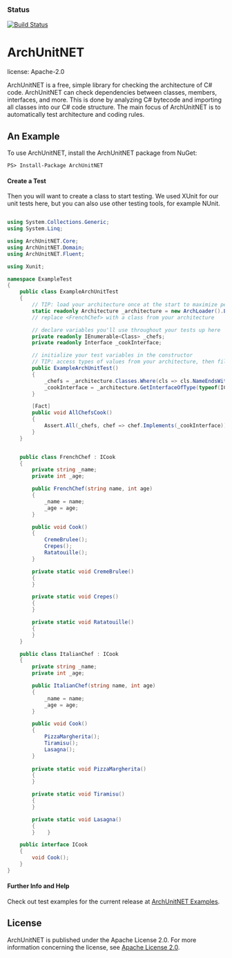 ### Status
[![Build Status](https://travis-ci.com/fgather/ArchUnitNET.svg?branch=master)](https://travis-ci.com/fgather/ArchUnitNET)

# ArchUnitNET

license: Apache-2.0

ArchUnitNET is a free, simple library for checking the architecture of C# code. ArchUnitNET can check dependencies between
classes, members, interfaces, and more. This is done by analyzing C# bytecode and importing all classes into our C# code
structure. The main focus of ArchUnitNET is to automatically test architecture and coding rules.

## An Example
To use ArchUnitNET, install the ArchUnitNET package from NuGet:
```
PS> Install-Package ArchUnitNET
```
#### Create a Test
Then you will want to create a class to start testing. We used XUnit for our unit tests here, but you can also use other
testing tools, for example NUnit.
```cs

using System.Collections.Generic;
using System.Linq;

using ArchUnitNET.Core;
using ArchUnitNET.Domain;
using ArchUnitNET.Fluent;

using Xunit;

namespace ExampleTest
{
    public class ExampleArchUnitTest
    {
        // TIP: load your architecture once at the start to maximize performance of your tests
        static readonly Architecture _architecture = new ArchLoader().LoadAssembly(typeof(FrenchChef).Assembly).Build();
        // replace <FrenchChef> with a class from your architecture

        // declare variables you'll use throughout your tests up here
        private readonly IEnumerable<Class> _chefs;
        private readonly Interface _cookInterface;

        // initialize your test variables in the constructor
        // TIP: access types of values from your architecture, then filter them using provided extension methods
        public ExampleArchUnitTest()
        {
            _chefs = _architecture.Classes.Where(cls => cls.NameEndsWith("Chef"));
            _cookInterface = _architecture.GetInterfaceOfType(typeof(ICook));
        }

        [Fact]
        public void AllChefsCook()
        {
            Assert.All(_chefs, chef => chef.Implements(_cookInterface));
        }
    }


    public class FrenchChef : ICook
    {
        private string _name;
        private int _age;

        public FrenchChef(string name, int age)
        {
            _name = name;
            _age = age;
        }

        public void Cook()
        {
            CremeBrulee();
            Crepes();
            Ratatouille();
        }

        private static void CremeBrulee()
        {
        }

        private static void Crepes()
        {
        }

        private static void Ratatouille()
        {
        }
    }

    public class ItalianChef : ICook
    {
        private string _name;
        private int _age;

        public ItalianChef(string name, int age)
        {
            _name = name;
            _age = age;
        }

        public void Cook()
        {
            PizzaMargherita();
            Tiramisu();
            Lasagna();
        }
        
        private static void PizzaMargherita()
        {
        }

        private static void Tiramisu()
        {
        }

        private static void Lasagna()
        {
        }    }

    public interface ICook
    {
        void Cook();
    }
}
```


#### Further Info and Help
Check out test examples for the current release at 
[ArchUnitNET Examples](https://github.com/fgather/ArchUnitNET/master/ExampleTest "ExampleTests").


## License
ArchUnitNET is published under the Apache License 2.0. For more information concerning the license, see
[Apache License 2.0](http://www.apache.org/licenses/LICENSE-2.0).
